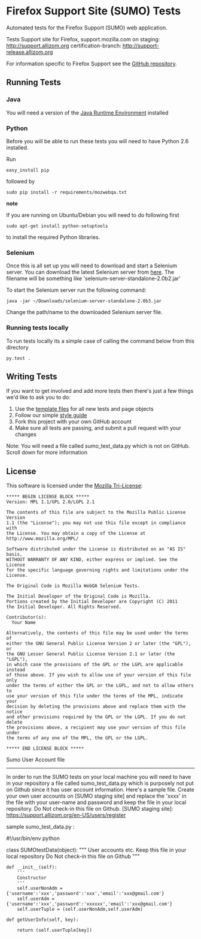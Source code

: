 
Firefox Support Site (SUMO) Tests
===================

Automated tests for the Firefox Support (SUMO) web application.

Tests Support site for Firefox, support.mozilla.com on
staging: http://support.allizom.org
certification-branch: http://support-release.allizom.org

For information specific to Firefox Support see the [GitHub repository][GitHub Support].

[GitHub Support]: https://github.com/jsocol/kitsune

Running Tests
-------------

### Java
You will need a version of the [Java Runtime Environment][JRE] installed

[JRE]: http://www.oracle.com/technetwork/java/javase/downloads/index.html

### Python
Before you will be able to run these tests you will need to have Python 2.6 installed.

Run

    easy_install pip

followed by

    sudo pip install -r requirements/mozwebqa.txt

__note__

If you are running on Ubuntu/Debian you will need to do following first

    sudo apt-get install python-setuptools
    
to install the required Python libraries.

### Selenium
Once this is all set up you will need to download and start a Selenium server. You can download the latest Selenium server from [here][Selenium Downloads]. The filename will be something like 'selenium-server-standalone-2.0b2.jar'

To start the Selenium server run the following command:

    java -jar ~/Downloads/selenium-server-standalone-2.0b3.jar

Change the path/name to the downloaded Selenium server file.

[Selenium Downloads]: http://code.google.com/p/selenium/downloads/list

### Running tests locally

To run tests locally its a simple case of calling the command below from this directory

    py.test . 


Writing Tests
-------------

If you want to get involved and add more tests then there's just a few things
we'd like to ask you to do:

1. Use the [template files][GitHub Templates] for all new tests and page objects
2. Follow our simple [style guide][Style Guide]
3. Fork this project with your own GitHub account
4. Make sure all tests are passing, and submit a pull request with your changes

Note: You will need a file called sumo_test_data.py which is not on GitHub.
      Scroll down for more information

[GitHub Templates]: https://github.com/AutomatedTester/mozwebqa-test-templates
[Style Guide]: https://wiki.mozilla.org/QA/Execution/Web_Testing/Docs/Automation/StyleGuide

License
-------
This software is licensed under the [Mozilla Tri-License][MPL]:

    ***** BEGIN LICENSE BLOCK *****
    Version: MPL 1.1/GPL 2.0/LGPL 2.1

    The contents of this file are subject to the Mozilla Public License Version
    1.1 (the "License"); you may not use this file except in compliance with
    the License. You may obtain a copy of the License at
    http://www.mozilla.org/MPL/

    Software distributed under the License is distributed on an "AS IS" basis,
    WITHOUT WARRANTY OF ANY KIND, either express or implied. See the License
    for the specific language governing rights and limitations under the
    License.

    The Original Code is Mozilla WebQA Selenium Tests.

    The Initial Developer of the Original Code is Mozilla.
    Portions created by the Initial Developer are Copyright (C) 2011
    the Initial Developer. All Rights Reserved.

    Contributor(s):
      Your Name

    Alternatively, the contents of this file may be used under the terms of
    either the GNU General Public License Version 2 or later (the "GPL"), or
    the GNU Lesser General Public License Version 2.1 or later (the "LGPL"),
    in which case the provisions of the GPL or the LGPL are applicable instead
    of those above. If you wish to allow use of your version of this file only
    under the terms of either the GPL or the LGPL, and not to allow others to
    use your version of this file under the terms of the MPL, indicate your
    decision by deleting the provisions above and replace them with the notice
    and other provisions required by the GPL or the LGPL. If you do not delete
    the provisions above, a recipient may use your version of this file under
    the terms of any one of the MPL, the GPL or the LGPL.

    ***** END LICENSE BLOCK *****

[MPL]: http://www.mozilla.org/MPL/

Sumo User Account file
___________________________

In order to run the SUMO tests on your local machine you will need to have in your 
repository a file called  sumo_test_data.py which is purposely not put on Github 
since it has user account information.
Here's a sample file. Create your own user accounts on [SUMO staging site] and 
replace the 'xxxx' in the file with your user-name and password and keep the file
in your local repository. Do Not check-in this file on Github.
[SUMO staging site]: https://support.allizom.org/en-US/users/register

sample sumo_test_data.py :

#!/usr/bin/env python

class SUMOtestData(object):
    """
    User accounts etc. 
    Keep this file in your local repository
    Do Not check-in this file on Github
    """


    def __init__(self):
        '''
        Constructor
        '''
        self.userNonAdm = {'username':'xxx','password':'xxx','email':'xxx@gmail.com'}
        self.userAdm = {'username':'xxx','password':'xxxxxx','email':'xxx@gmail.com'}
        self.userTuple = (self.userNonAdm,self.userAdm)
        
    def getUserInfo(self, key):
          
        return (self.userTuple[key])
    
    